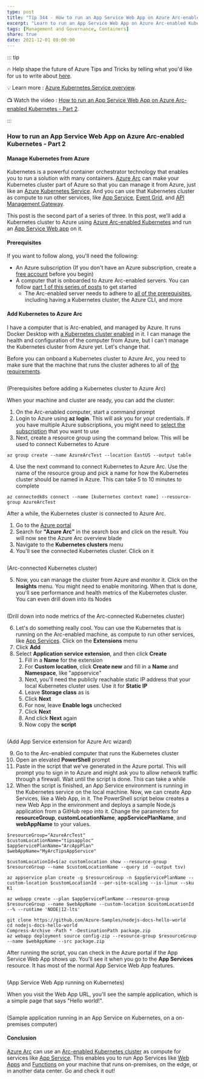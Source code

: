 ```yaml
---
type: post
title: "Tip 344 - How to run an App Service Web App on Azure Arc-enabled Kubernetes - Part 2"
excerpt: "Learn to run an App Service Web App on Azure Arc-enabled Kubernetes"
tags: [Management and Governance, Containers]
share: true
date: 2021-12-01 08:00:00
---
```


::: tip 

:fire:  Help shape the future of Azure Tips and Tricks by telling what you'd like for us to write about [here](https://github.com/microsoft/AzureTipsAndTricks/issues/new?assignees=&labels=&template=survey.md&title=).

:bulb: Learn more : [Azure Kubernetes Service overview](https://docs.microsoft.com/azure/aks/intro-kubernetes?WT.mc_id=docs-azuredevtips-azureappsdev). 

:tv: Watch the video : [How to run an App Service Web App on Azure Arc-enabled Kubernetes - Part 2](https://youtu.be/53-Y_aI0KpE?WT.mc_id=youtube-azuredevtips-azureappsdev).

:::

### How to run an App Service Web App on Azure Arc-enabled Kubernetes - Part 2

#### Manage Kubernetes from Azure
Kubernetes is a powerful container orchestrator technology that enables you to run a solution with many containers. [Azure Arc](https://docs.microsoft.com/azure/azure-arc/overview?WT.mc_id=docs-azuredevtips-azureappsdev) can make your Kubernetes cluster part of Azure so that you can manage it from Azure, just like an [Azure Kubernetes Service](https://azure.microsoft.com/services/kubernetes-service/?WT.mc_id=azure-azuredevtips-azureappsdev). And you can use that Kubernetes cluster as compute to run other services, like [App Service](https://azure.microsoft.com/services/app-service/?WT.mc_id=azure-azuredevtips-azureappsdev), [Event Grid](https://docs.microsoft.com/azure/event-grid/kubernetes/?WT.mc_id=docs-azuredevtips-azureappsdev), and [API Management Gateway](https://docs.microsoft.com/azure/api-management/how-to-deploy-self-hosted-gateway-azure-arc?WT.mc_id=docs-azuredevtips-azureappsdev).

This post is the second part of a series of three. In this post, we'll add a Kubernetes cluster to Azure using [Azure Arc-enabled Kubernetes](https://docs.microsoft.com/azure/azure-arc/kubernetes/overview?WT.mc_id=docs-azuredevtips-azureappsdev) and run an [App Service Web app](https://azure.microsoft.com/services/app-service/web/?WT.mc_id=azure-azuredevtips-azureappsdev) on it.

#### Prerequisites
If you want to follow along, you'll need the following:
* An Azure subscription (If you don't have an Azure subscription, create a [free account](https://azure.microsoft.com/free/?WT.mc_id=azure-azuredevtips-azureappsdev) before you begin)
* A computer that is onboarded to Azure Arc-enabled servers. You can follow [part 1 of this series of posts](https://microsoft.github.io/AzureTipsAndTricks/blog/tip343.html?WT.mc_id=azure-azuredevtips-azureappsdev) to get started
  * The Arc-enabled server needs to adhere to [all of the prerequisites](https://docs.microsoft.com/azure/azure-arc/kubernetes/quickstart-connect-cluster?tabs=azure-cli#prerequisites&WT.mc_id=docs-azuredevtips-azureappsdev), including having a Kubernetes cluster, the Azure CLI, and more

#### Add Kubernetes to Azure Arc
I have a computer that is Arc-enabled, and managed by Azure. It runs Docker Desktop with [a Kubernetes cluster enabled](https://docs.docker.com/docker-for-windows/#kubernetes?WT.mc_id=other-azuredevtips-azureappsdev) in it. I can manage the health and configuration of the computer from Azure, but I can't manage the Kubernetes cluster from Azure yet. Let's change that.

Before you can onboard a Kubernetes cluster to Azure Arc, you need to make sure that the machine that runs the cluster adheres to all of [the requirements](https://docs.microsoft.com/azure/azure-arc/kubernetes/quickstart-connect-cluster?tabs=azure-cli#prerequisites&WT.mc_id=docs-azuredevtips-azureappsdev).

<img :src="$withBase('/files/128prerequisites.png')">

(Prerequisites before adding a Kubernetes cluster to Azure Arc)

When your machine and cluster are ready, you can add the cluster:

1. On the Arc-enabled computer, start a command prompt
2. Login to Azure using **az login**. This will ask you for your credentials. If you have multiple Azure subscriptions, you might need to [select the subscription](https://docs.microsoft.com/cli/azure/manage-azure-subscriptions-azure-cli#change-the-active-subscription?WT.mc_id=docs-azuredevtips-azureappsdev) that you want to use
3. Next, create a resource group using the command below. This will be used to connect Kubernetes to Azure

```
az group create --name AzureArcTest --location EastUS --output table
```

4. Use the next command to connect Kubernetes to Azure Arc. Use the name of the resource group and pick a name for how the Kubernetes cluster should be named in Azure. This can take 5 to 10 minutes to complete

```
az connectedk8s connect --name [kubernetes context name] --resource-group AzureArcTest
```
After a while, the Kubernetes cluster is connected to Azure Arc. 

1. Go to the [Azure portal](https://portal.azure.com/?WT.mc_id=azure-azuredevtips-azureappsdev)
2. Search for **"Azure Arc"** in the search box and click on the result. You will now see the Azure Arc overview blade
3. Navigate to the **Kubernetes clusters** menu
4. You'll see the connected Kubernetes cluster. Click on it

<img :src="$withBase('/files/128result.png')">

(Arc-connected Kubernetes cluster)

5. Now, you can manage the cluster from Azure and monitor it. Click on the **Insights** menu. You might need to enable monitoring. When that is done, you'll see performance and health metrics of the Kubernetes cluster. You can even drill down into its Nodes

<img :src="$withBase('/files/128monitoring.png')">

(Drill down into node metrics of the Arc-connected Kubernetes cluster)

6. Let's do something really cool. You can use the Kubernetes that is running on the Arc-enabled machine, as compute to run other services, like [App Services](https://azure.microsoft.com/services/app-service/?WT.mc_id=azure-azuredevtips-azureappsdev). Click on the **Extensions** menu
7. Click **Add**
8. Select **Application service extension**, and then click **Create** 
   1. Fill in a **Name** for the extension
   2. For **Custom location**, click **Create new** and fill in a **Name** and **Namespace**, like "appservice"
   3. Next, you'll need the publicly reachable static IP address that your local Kubernetes cluster uses. Use it for **Static IP**
   4. Leave **Storage class** as is
   5. Click **Next**
   6. For now, leave **Enable logs** unchecked
   7. Click **Next**
   8. And click **Next** again
   9. Now copy the **script**

<img :src="$withBase('/files/128addappservice.png')">

(Add App Service extension for Azure Arc wizard)

9. Go to the Arc-enabled computer that runs the Kubernetes cluster
10. Open an elevated **PowerShell** prompt
11. Paste in the script that we've generated in the Azure portal. This will prompt you to sign in to Azure and might ask you to allow network traffic through a firewall. Wait until the script is done. This can take a while
12. When the script is finished, an App Service environment is running in the Kubernetes service on the local machine. Now, we can create App Services, like a Web App, in it. The PowerShell script below creates a new Web App in the environment and deploys a sample Node.js application from a GitHub repo into it. Change the parameters for **resourceGroup**, **customLocationName**, **appServicePlanName**, and **webAppName** to your values.

```
$resourceGroup="AzureArcTest"
$customLocationName="tipsapploc"
$appServicePlanName="ArcAppPlan"
$webAppName="MyArcTipsAppService"

$customLocationId=$(az customlocation show --resource-group $resourceGroup --name $customLocationName --query id --output tsv)

az appservice plan create -g $resourceGroup -n $appServicePlanName --custom-location $customLocationId --per-site-scaling --is-linux --sku K1

az webapp create --plan $appServicePlanName --resource-group $resourceGroup --name $webAppName --custom-location $customLocationId --% --runtime 'NODE|12-lts'

git clone https://github.com/Azure-Samples/nodejs-docs-hello-world
cd nodejs-docs-hello-world
Compress-Archive -Path * -DestinationPath package.zip
az webapp deployment source config-zip --resource-group $resourceGroup --name $webAppName --src package.zip
```

After running the script, you can check in the Azure portal if the App Service Web App shows up. You'll see it when you go to the **App Services** resource. It has most of the normal App Service Web App features.

<img :src="$withBase('/files/128appservice.png')">

(App Service Web App running on Kubernetes)

When you visit the Web App URL, you'll see the sample application, which is a simple page that says "Hello world!".

<img :src="$withBase('/files/128result2.png')">

(Sample application running in an App Service on Kubernetes, on a on-premises computer)

#### Conclusion
[Azure Arc](https://docs.microsoft.com/azure/azure-arc/overview?WT.mc_id=docs-azuredevtips-azureappsdev) can use an [Arc-enabled Kubernetes cluster](https://docs.microsoft.com/azure/azure-arc/kubernetes/overview?WT.mc_id=docs-azuredevtips-azureappsdev) as compute for services like [App Service](https://azure.microsoft.com/services/app-service/?WT.mc_id=azure-azuredevtips-azureappsdev). This enables you to run App Services like [Web Apps](https://azure.microsoft.com/services/app-service/web/?WT.mc_id=azure-azuredevtips-azureappsdev) and [Functions](https://docs.microsoft.com/azure/azure-functions/?WT.mc_id=docs-azuredevtips-azureappsdev) on your machine that runs on-premises, on the edge, or in another data center. Go and check it out!